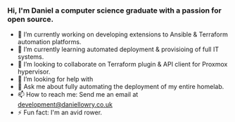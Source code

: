 ### Hi, I'm Daniel a computer science graduate with a passion for open source.

- 🔭 I’m currently working on developing extensions to Ansible & Terraform automation platforms.
- 🌱 I’m currently learning automated deployment & provisioing of full IT systems.
- 👯 I’m looking to collaborate on Terraform plugin & API client for Proxmox hypervisor.
- 🤔 I’m looking for help with 
- 💬 Ask me about fully automating the deployment of my entire homelab.
- 📫 How to reach me: Send me an email at [development@daniellowry.co.uk](mailto://development@daniellowry.co.uk)
- ⚡ Fun fact: I'm an avid rower.
